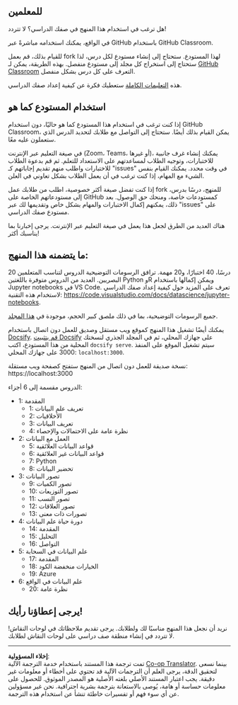 <!--
CO_OP_TRANSLATOR_METADATA:
{
  "original_hash": "f7440be10c17a8a9262713af3d2818a9",
  "translation_date": "2025-09-06T19:52:12+00:00",
  "source_file": "for-teachers.md",
  "language_code": "ar"
}
-->
## للمعلمين

هل ترغب في استخدام هذا المنهج في صفك الدراسي؟ لا تتردد!

في الواقع، يمكنك استخدامه مباشرةً عبر GitHub باستخدام GitHub Classroom.

للقيام بذلك، قم بعمل fork لهذا المستودع. ستحتاج إلى إنشاء مستودع لكل درس، لذا ستحتاج إلى استخراج كل مجلد إلى مستودع منفصل. بهذه الطريقة، يمكن لـ [GitHub Classroom](https://classroom.github.com/classrooms) التعرف على كل درس بشكل منفصل.

هذه [التعليمات الكاملة](https://github.blog/2020-03-18-set-up-your-digital-classroom-with-github-classroom/) ستعطيك فكرة عن كيفية إعداد صفك الدراسي.

## استخدام المستودع كما هو

إذا كنت ترغب في استخدام هذا المستودع كما هو حاليًا، دون استخدام GitHub Classroom، يمكن القيام بذلك أيضًا. ستحتاج إلى التواصل مع طلابك لتحديد الدرس الذي ستعملون عليه معًا.

في صيغة التعليم عبر الإنترنت (Zoom، Teams، أو غيرها)، يمكنك إنشاء غرف جانبية للاختبارات، وتوجيه الطلاب لمساعدتهم على الاستعداد للتعلم. ثم قم بدعوة الطلاب للاختبارات واطلب منهم تقديم إجاباتهم كـ "issues" في وقت محدد. يمكنك القيام بنفس الشيء مع المهام، إذا كنت ترغب في أن يعمل الطلاب بشكل تعاوني في العلن.

إذا كنت تفضل صيغة أكثر خصوصية، اطلب من طلابك عمل fork للمنهج، درسًا بدرس، إلى مستودعاتهم الخاصة على GitHub كمستودعات خاصة، ومنحك حق الوصول. بعد ذلك، يمكنهم إكمال الاختبارات والمهام بشكل خاص وتقديمها لك عبر "issues" على مستودع صفك الدراسي.

هناك العديد من الطرق لجعل هذا يعمل في صيغة التعليم عبر الإنترنت. يرجى إخبارنا بما يناسبك أكثر!

## ما يتضمنه هذا المنهج:

20 درسًا، 40 اختبارًا، و20 مهمة. ترافق الرسومات التوضيحية الدروس لتناسب المتعلمين البصريين. العديد من الدروس متوفرة باللغتين Python وR ويمكن إكمالها باستخدام Jupyter notebooks في VS Code. تعرف على المزيد حول كيفية إعداد صفك الدراسي لاستخدام هذه التقنية: https://code.visualstudio.com/docs/datascience/jupyter-notebooks.

جميع الرسومات التوضيحية، بما في ذلك ملصق كبير الحجم، موجودة في [هذا المجلد](../../sketchnotes).

يمكنك أيضًا تشغيل هذا المنهج كموقع ويب مستقل وصديق للعمل دون اتصال باستخدام [Docsify](https://docsify.js.org/#/). [قم بتثبيت Docsify](https://docsify.js.org/#/quickstart) على جهازك المحلي، ثم في المجلد الجذري لنسختك المحلية من هذا المستودع، اكتب `docsify serve`. سيتم تشغيل الموقع على المنفذ 3000 على جهازك المحلي: `localhost:3000`.

نسخة صديقة للعمل دون اتصال من المنهج ستفتح كصفحة ويب مستقلة: https://localhost:3000

الدروس مقسمة إلى 6 أجزاء:

- 1: المقدمة
    - 1: تعريف علم البيانات
    - 2: الأخلاقيات
    - 3: تعريف البيانات
    - 4: نظرة عامة على الاحتمالات والإحصاء
- 2: العمل مع البيانات
    - 5: قواعد البيانات العلائقية
    - 6: قواعد البيانات غير العلائقية
    - 7: Python
    - 8: تحضير البيانات
- 3: تصور البيانات
    - 9: تصور الكميات
    - 10: تصور التوزيعات
    - 11: تصور النسب
    - 12: تصور العلاقات
    - 13: تصورات ذات معنى
- 4: دورة حياة علم البيانات
    - 14: المقدمة
    - 15: التحليل
    - 16: التواصل
- 5: علم البيانات في السحابة
    - 17: المقدمة
    - 18: الخيارات منخفضة الكود
    - 19: Azure
- 6: علم البيانات في الواقع
    - 20: نظرة عامة

## يرجى إعطاؤنا رأيك!

نريد أن نجعل هذا المنهج مناسبًا لك ولطلابك. يرجى تقديم ملاحظاتك في لوحات النقاش! لا تتردد في إنشاء منطقة صف دراسي على لوحات النقاش لطلابك.

---

**إخلاء المسؤولية**:  
تمت ترجمة هذا المستند باستخدام خدمة الترجمة الآلية [Co-op Translator](https://github.com/Azure/co-op-translator). بينما نسعى لتحقيق الدقة، يرجى العلم أن الترجمات الآلية قد تحتوي على أخطاء أو معلومات غير دقيقة. يجب اعتبار المستند الأصلي بلغته الأصلية هو المصدر الموثوق. للحصول على معلومات حساسة أو هامة، يُوصى بالاستعانة بترجمة بشرية احترافية. نحن غير مسؤولين عن أي سوء فهم أو تفسيرات خاطئة تنشأ عن استخدام هذه الترجمة.